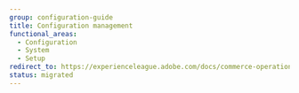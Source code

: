 ```yaml
---
group: configuration-guide
title: Configuration management
functional_areas:
  - Configuration
  - System
  - Setup
redirect_to: https://experienceleague.adobe.com/docs/commerce-operations/configuration-guide/cli/configuration-management/set-configuration-values.html
status: migrated
---
```

